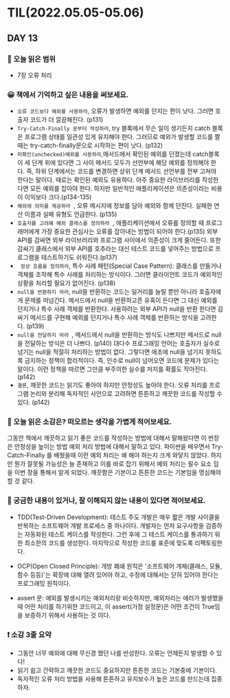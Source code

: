 # TIL(2022.05.05-05.06)
## DAY 13
### 📖 오늘 읽은 범위
- 7장 오류 처리

### 😀 책에서 기억하고 싶은 내용을 써보세요.
- ```오류 코드보다 예외를 사용하라```, 오류가 발생하면 예외를 던지는 편이 낫다. 그러면 호출자 코드가 더 깔끔해진다. (p131)
- ```Try-Catch-Finally 문부터 작성하라```, try 블록에서 무슨 일이 생기든지 catch 블록은 프로그램 상태를 일관성 있게 유지해야 한다. 그러므로 예외가 발생할 코드를 짤 때는 try-catch-finally문으로 시작하는 편이 낫다. (p132)
- ```미확인(unchecked)예외를 사용하라```,매서드에서 확인된 예외를 던졌는데 catch블록이 세 단계 위에 있다면 그 사이 메서드 모두가 선언부에 해당 예외를 정의해야 한다. 즉, 하위 단계에서는 코드를 변경하면 상위 단계 메서드 선언부를 전부 고쳐야 한다는 말이다. 때로는 확인된 예외도 유용하다. 아주 중요한 라이브러리를 작성한다면 모든 예외를 잡아야 한다. 하지만 일반적인 애플리케이션은 의존성이라는 비용이 이익보다 크다.(p134-135)
- ```예외에 의미를 제공하라 ```, 오류 메시지에 정보를 담아 예외와 함께 던진다. 실패한 연산 이름과 실패 유형도 언급한다. (p135)
- ```호출자를 고려해 예외 클래스를 정의하라 ```, 애플리케이션에서 오류를 정의할 때 프로그래머에게 가장 중요한 관심사는 오류를 잡아내는 방법이 되어야 한다.(p135)
외부API를 감싸면 외부 라이브러리와 프로그램 사이에서 의존성이 크게 줄어든다. 또한 감싸기 클래스에서 외부 API를 호추라는 대신 테스트 코드를 넣어주는 방법으로 프로그램을 테스트하기도 쉬워진다.(p137)
- ``` 정상 흐름을 정의하라```, 특수 사례 패턴(Special Case Pattern): 클래스를 만들거나 객체를 조작해 특수 사례를 처리하는 방식이다. 그러면 클라이언트 코드가 예외적인 상황을 처리할 필요가 없어진다. (p138)
- ```null을 반환하지 마라```, null을 반환하는 코드는 일거리를 늘릴 뿐만 아니라 호출자에게 문제를 떠넘긴다. 메서드에서 null을 반환하고픈 유혹이 든다면 그 대신 예외를 던지거나 특수 사례 객체를 반환한다. 사용하려는 외부 API가 null을 반환 한다면 감싸기 메서드를 구현해 예외를 던지거나 특수 사례 객체를 반환하는 방식을 고려한다. (p139)
- ```null을 전달하지 마라 ```, 메서드에서 null을 반환하는 방식도 나쁘지만 메서드로 null을 전달하는 방식은 더 나쁘다. (p140)
대다수 프로그래밍 언어는 호출자가 실수로 넘기는 null을 적절히 처리하는 방법이 없다. 그렇다면 애초에 null을 넘기지 못하도록 금지하는 정책이 합리적이다. 즉, 인수로 null이 넘어오면 코드에 문제가 있다는 말이다. 이런 정책을 따르면 그만큼 부주의한 실수를 저지를 확률도 작아진다. (p142)
- ```결론```, 깨끗한 코드는 읽기도 좋아야 하지만 안정성도 높아야 한다. 오류 처리를 프로그램 논리와 분리해 독자적인 사안으로 고려하면 튼튼하고 깨끗한 코드를 작성할 수 있다. (p142)

### 🤔 오늘 읽은 소감은? 떠오르는 생각을 가볍게 적어보세요.
그동안 책에서 깨끗하고 읽기 좋은 코드를 작성하는 방법에 대해서 말해왔다면 이 번장은 안정성을 높이는 방법 예외 처리 방법에 대해서 말하고 있다. 
파이썬을 배우면서 Try-Catch-Finally 를 배웠을때 이런 예외 처리는 왜 해야 하는지 크게 와닿지 않았다. 하지만 뭔가 잘못될 가능성은 늘 존재하고 이를 바로 잡기 위해서 예외 처리는 필수 요소 임을 이번 장을 통해서 알게 되었다. 깨끗함은 기본이고 튼튼한 코드는 기본임을 명심해야 할 것 같다. 


### 🔎 궁금한 내용이 있거나, 잘 이해되지 않는 내용이 있다면 적어보세요.
- TDD(Test-Driven Development): 테스트 주도 개발은 매우 짧은 개발 사이클을 반복하는 소프트웨어 개발 프로세스 중 하나이다. 개발자는 먼저 요구사항을 검증하는 자동화된 테스트 케이스를 작성한다. 그런 후에 그 테스트 케이스를 통과하기 위한 최소한의 코드를 생성한다. 마지막으로 작성한 코드를 표준에 맞도록 리팩토링한다.

- OCP(Open Closed Principle): 개방 폐쇄 원칙은 '소프트웨어 개체(클래스, 모듈, 함수 등등)'는 확장에 대해 열려 있어야 하고, 수정에 대해서는 닫혀 있어야 한다는 프로그래밍 원칙이다.

- assert 문: 예외를 발생시키는 예외처리랑 비슷하지만, 예외처리는 에러가 발생했을때 어떤 처리를 하기위한 코드이고, 이 assert(가정 설정문)은 어떤 조건이 True임을 보증하기 위해서 사용하는 것 이다. 

###  ❗️ 소감 3줄 요약
- 그동안 너무 예외에 대해 무신경 했던 나를 반성한다. 오류는 언제든지 발생할 수 있다!
- 읽기 쉽고 간략하고 깨끗한 코드도 중요하지만 튼튼한 코드는 기본중에 기본이다.
- 독자적인 오류 처리 방법을 사용해 튼튼하고 유지보수가 높은 코드를 만드는데 집중하자. 
